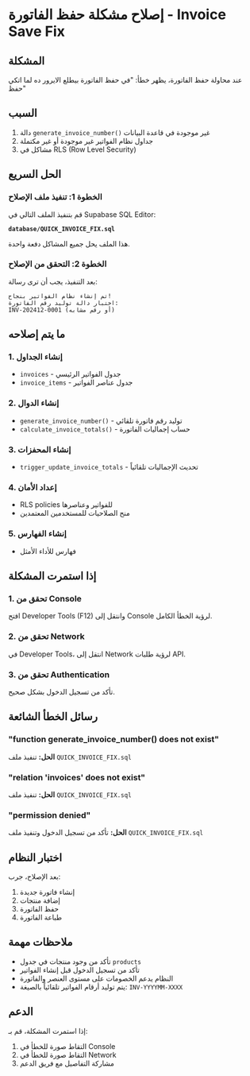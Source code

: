 # إصلاح مشكلة حفظ الفاتورة - Invoice Save Fix

## المشكلة
عند محاولة حفظ الفاتورة، يظهر خطأ: "في حفظ الفاتورة بيطلع الايرور ده لما اتكي حفظ"

## السبب
1. دالة `generate_invoice_number()` غير موجودة في قاعدة البيانات
2. جداول نظام الفواتير غير موجودة أو غير مكتملة
3. مشاكل في RLS (Row Level Security)

## الحل السريع

### الخطوة 1: تنفيذ ملف الإصلاح
قم بتنفيذ الملف التالي في Supabase SQL Editor:

**`database/QUICK_INVOICE_FIX.sql`**

هذا الملف يحل جميع المشاكل دفعة واحدة.

### الخطوة 2: التحقق من الإصلاح
بعد التنفيذ، يجب أن ترى رسالة:
```
تم إنشاء نظام الفواتير بنجاح!
اختبار دالة توليد رقم الفاتورة:
INV-202412-0001 (أو رقم مشابه)
```

## ما يتم إصلاحه

### 1. إنشاء الجداول
- `invoices` - جدول الفواتير الرئيسي
- `invoice_items` - جدول عناصر الفواتير

### 2. إنشاء الدوال
- `generate_invoice_number()` - توليد رقم فاتورة تلقائي
- `calculate_invoice_totals()` - حساب إجماليات الفاتورة

### 3. إنشاء المحفزات
- `trigger_update_invoice_totals` - تحديث الإجماليات تلقائياً

### 4. إعداد الأمان
- RLS policies للفواتير وعناصرها
- منح الصلاحيات للمستخدمين المعتمدين

### 5. إنشاء الفهارس
- فهارس للأداء الأمثل

## إذا استمرت المشكلة

### 1. تحقق من Console
افتح Developer Tools (F12) وانتقل إلى Console لرؤية الخطأ الكامل.

### 2. تحقق من Network
في Developer Tools، انتقل إلى Network لرؤية طلبات API.

### 3. تحقق من Authentication
تأكد من تسجيل الدخول بشكل صحيح.

## رسائل الخطأ الشائعة

### "function generate_invoice_number() does not exist"
**الحل:** تنفيذ ملف `QUICK_INVOICE_FIX.sql`

### "relation 'invoices' does not exist"
**الحل:** تنفيذ ملف `QUICK_INVOICE_FIX.sql`

### "permission denied"
**الحل:** تأكد من تسجيل الدخول وتنفيذ ملف `QUICK_INVOICE_FIX.sql`

## اختبار النظام

بعد الإصلاح، جرب:
1. إنشاء فاتورة جديدة
2. إضافة منتجات
3. حفظ الفاتورة
4. طباعة الفاتورة

## ملاحظات مهمة

- تأكد من وجود منتجات في جدول `products`
- تأكد من تسجيل الدخول قبل إنشاء الفواتير
- النظام يدعم الخصومات على مستوى العنصر والفاتورة
- يتم توليد أرقام الفواتير تلقائياً بالصيغة: `INV-YYYYMM-XXXX`

## الدعم

إذا استمرت المشكلة، قم بـ:
1. التقاط صورة للخطأ في Console
2. التقاط صورة للخطأ في Network
3. مشاركة التفاصيل مع فريق الدعم

